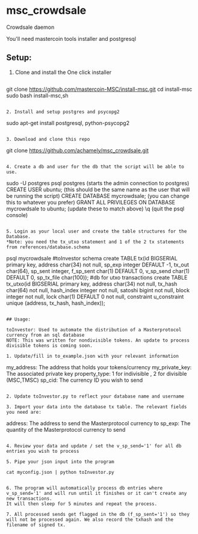 msc_crowdsale
=============

Crowdsale daemon

You'll need mastercoin tools installer and postgresql


## Setup:

1. Clone and install the One click installer

   ```
git clone https://github.com/mastercoin-MSC/install-msc.git
cd install-msc
sudo bash install-msc,sh
   ```

2. Install and setup postgres and psycopg2

   ```
sudo apt-get install postgresql, python-psycopg2
   ```

3. Download and clone this repo

   ```
git clone https://github.com/achamely/msc_crowdsale.git
   ```

4. Create a db and user for the db that the script will be able to use.

   ```
  sudo -U postgres psql postgres    (starts the admin connection to postgres)
     CREATE USER ubuntu;               (this should be the same name as the user that will be running the script)
     CREATE DATABASE mycrowdsale;    (you can change this to whatever you prefer)
     GRANT ALL PRIVILEGES ON DATABASE mycrowdsale to ubuntu;     (update these to match above)
     \q       (quit the psql console)
   ```

5. Login as your local user and create the table structures for the Database.
*Note: you need the tx_utxo statement and 1 of the 2 tx statements from references/database.schema

   ```
  psql mycrowdsale
  #toInvestor schema 
     create TABLE tx(id BIGSERIAL primary key, address char(34) not null, sp_exp integer DEFAULT -1, tx_out char(64), sp_sent integer, f_sp_sent char(1) DEFAULT 0, v_sp_send char(1) DEFAULT 0, sp_tx_file char(100));
  #db for utxo transactions
     create TABLE tx_utxo(id BIGSERIAL primary key, address char(34) not null, tx_hash char(64) not null, hash_index integer not null, satoshi bigint not null, block integer not null, lock char(1) DEFAULT 0 not null, constraint u_constraint unique (address, tx_hash, hash_index));
   ```

## Usage:

toInvestor: Used to automate the distribution of a Masterprotocol currency from an sql database
 NOTE: This was written for nondivisible tokens. An update to process divisible tokens is coming soon. 

1. Update/fill in to_example.json with your relevant information
   
   ```
 my_address: The address that holds your tokens/currency
 my_private_key: The associated private key
 property_type: 1 for indivisible , 2 for divisible (MSC,TMSC)
 sp_cid: The currency ID you wish to send
   ```

2. Update toInvestor.py to reflect your database name and username

3. Import your data into the database tx table. The relevant fields you need are:

   ```
 address: The address to send the Masterprotocol currency to
 sp_exp: The quantity of the Masterprotocol currency to send
   ```
   
4. Review your data and update / set the v_sp_send='1' for all db entries you wish to process

5. Pipe your json input into the program

   ```
    cat myconfig.json | python toInvestor.py
   ```

6. The program will automatically process db entries where v_sp_send='1' and will run until it finishes or it can't create any new transactions.
   It will then sleep for 5 minutes and repeat the process. 

7. All processed sends get flagged in the db (f_sp_sent='1') so they will not be processed again. We also record the txhash and the filename of signed tx. 
